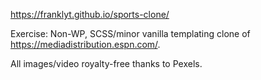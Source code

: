 https://franklyt.github.io/sports-clone/

Exercise: Non-WP, SCSS/minor vanilla templating clone of https://mediadistribution.espn.com/.

All images/video royalty-free thanks to Pexels.
